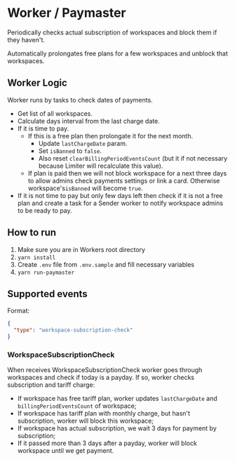 # Worker / Paymaster

Periodically checks actual subscription of workspaces and block them if they haven't.

Automatically prolongates free plans for a few workspaces and unblock that workspaces.

## Worker Logic

Worker runs by tasks to check dates of payments.

- Get list of all workspaces.
- Calculate days interval from the last charge date.   
- If it is time to pay.
  - If this is a free plan then prolongate it for the next month.
    - Update `lastChargeDate` param.
    - Set `isBanned` to `false`.
    - Also reset `clearBillingPeriodEventsCount` (but it if not necessary
      because Limiter will recalculate this value).
  - If plan is paid then we will not block workspace for a next three days
    to allow admins check payments settings or link a card.
    Otherwise workspace's`isBanned` will become `true`.
- If it is not time to pay but only few days left then check if it is not a free plan
  and create a task for a Sender worker to notify workspace admins to be ready to pay. 

## How to run

1. Make sure you are in Workers root directory
2. `yarn install`
3. Create `.env` file from `.env.sample` and fill necessary variables
3. `yarn run-paymaster`

## Supported events

Format: 

```json
{
  "type": "workspace-subscription-check"
}
```

### WorkspaceSubscriptionCheck

When receives WorkspaceSubscriptionCheck worker goes through workspaces and check if today is a payday.
If so, worker checks subscription and tariff charge:
- If workspace has free tariff plan, worker updates `lastChargeDate` and `billingPeriodEventsCount` of workspace;
- If workspace has tariff plan with monthly charge, but hasn't subscription, worker will block this workspace;
- If workspace has actual subscription, we wait 3 days for payment by subscription;
- If it passed more than 3 days after a payday, worker will block workspace until we get payment. 
